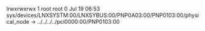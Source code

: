 lrwxrwxrwx 1 root root 0 Jul 19 06:53 sys/devices/LNXSYSTM:00/LNXSYBUS:00/PNP0A03:00/PNP0103:00/physical_node -> ../../../../pci0000:00/PNP0103:00
